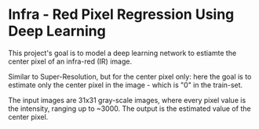 # Infra - Red Pixel Regression Using Deep Learning

This project's goal is to model a deep learning network to estiamte the center pixel of an infra-red (IR) image.

Similar to Super-Resolution, but for the center pixel only: here the goal is to estimate only the center pixel in the image - which is "0" in the train-set.

The input images are 31x31 gray-scale images, where every pixel value is the intensity, ranging up to ~3000.
The output is the estimated value of the center pixel. 
